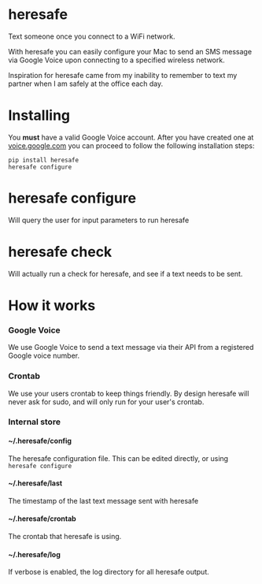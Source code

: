 # heresafe
Text someone once you connect to a WiFi network.

With heresafe you can easily configure your Mac to send an SMS message via Google Voice upon connecting to a specified wireless network.

Inspiration for heresafe came from my inability to remember to text my partner when I am safely at the office each day.

# Installing

You **must** have a valid Google Voice account. After you have created one at [voice.google.com](https://voice.google.com) you can proceed to follow the following installation steps:
 
```
pip install heresafe
heresafe configure
```

# heresafe configure

Will query the user for input parameters to run heresafe

# heresafe check

Will actually run a check for heresafe, and see if a text needs to be sent.

# How it works

### Google Voice

We use Google Voice to send a text message via their API from a registered Google voice number.

### Crontab

We use your users crontab to keep things friendly. By design heresafe will never ask for sudo, and will only run for your user's crontab.

### Internal store

#### ~/.heresafe/config

The heresafe configuration file. This can be edited directly, or using `heresafe configure`

#### ~/.heresafe/last

The timestamp of the last text message sent with heresafe

#### ~/.heresafe/crontab

The crontab that heresafe is using.

#### ~/.heresafe/log

If verbose is enabled, the log directory for all heresafe output.
